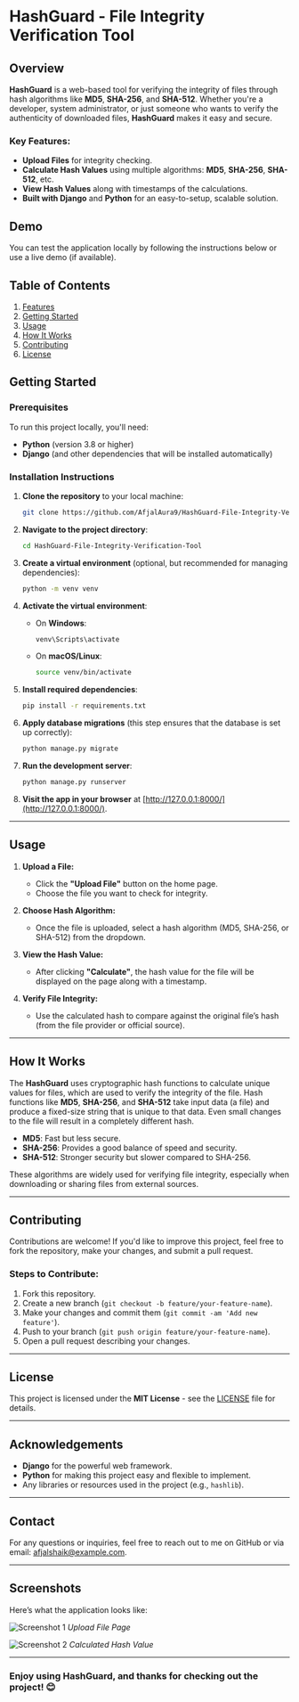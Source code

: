 # HashGuard - File Integrity Verification Tool

## Overview
**HashGuard** is a web-based tool for verifying the integrity of files through hash algorithms like **MD5**, **SHA-256**, and **SHA-512**. Whether you're a developer, system administrator, or just someone who wants to verify the authenticity of downloaded files, **HashGuard** makes it easy and secure.

### Key Features:
- **Upload Files** for integrity checking.
- **Calculate Hash Values** using multiple algorithms: **MD5**, **SHA-256**, **SHA-512**, etc.
- **View Hash Values** along with timestamps of the calculations.
- **Built with Django** and **Python** for an easy-to-setup, scalable solution.

## Demo
You can test the application locally by following the instructions below or use a live demo (if available).

## Table of Contents
1. [Features](#features)
2. [Getting Started](#getting-started)
3. [Usage](#usage)
4. [How It Works](#how-it-works)
5. [Contributing](#contributing)
6. [License](#license)

## Getting Started

### Prerequisites
To run this project locally, you'll need:
- **Python** (version 3.8 or higher)
- **Django** (and other dependencies that will be installed automatically)

### Installation Instructions

1. **Clone the repository** to your local machine:
    ```bash
    git clone https://github.com/AfjalAura9/HashGuard-File-Integrity-Verification-Tool.git
    ```

2. **Navigate to the project directory**:
    ```bash
    cd HashGuard-File-Integrity-Verification-Tool
    ```

3. **Create a virtual environment** (optional, but recommended for managing dependencies):
    ```bash
    python -m venv venv
    ```

4. **Activate the virtual environment**:
    - On **Windows**:
        ```bash
        venv\Scripts\activate
        ```
    - On **macOS/Linux**:
        ```bash
        source venv/bin/activate
        ```

5. **Install required dependencies**:
    ```bash
    pip install -r requirements.txt
    ```

6. **Apply database migrations** (this step ensures that the database is set up correctly):
    ```bash
    python manage.py migrate
    ```

7. **Run the development server**:
    ```bash
    python manage.py runserver
    ```

8. **Visit the app in your browser** at [http://127.0.0.1:8000/](http://127.0.0.1:8000/).

---

## Usage

1. **Upload a File:**
   - Click the **"Upload File"** button on the home page.
   - Choose the file you want to check for integrity.

2. **Choose Hash Algorithm:**
   - Once the file is uploaded, select a hash algorithm (MD5, SHA-256, or SHA-512) from the dropdown.

3. **View the Hash Value:**
   - After clicking **"Calculate"**, the hash value for the file will be displayed on the page along with a timestamp.

4. **Verify File Integrity:**
   - Use the calculated hash to compare against the original file’s hash (from the file provider or official source).

---

## How It Works

The **HashGuard** uses cryptographic hash functions to calculate unique values for files, which are used to verify the integrity of the file. Hash functions like **MD5**, **SHA-256**, and **SHA-512** take input data (a file) and produce a fixed-size string that is unique to that data. Even small changes to the file will result in a completely different hash.

- **MD5**: Fast but less secure.
- **SHA-256**: Provides a good balance of speed and security.
- **SHA-512**: Stronger security but slower compared to SHA-256.

These algorithms are widely used for verifying file integrity, especially when downloading or sharing files from external sources.

---

## Contributing

Contributions are welcome! If you'd like to improve this project, feel free to fork the repository, make your changes, and submit a pull request.

### Steps to Contribute:
1. Fork this repository.
2. Create a new branch (`git checkout -b feature/your-feature-name`).
3. Make your changes and commit them (`git commit -am 'Add new feature'`).
4. Push to your branch (`git push origin feature/your-feature-name`).
5. Open a pull request describing your changes.

---

## License

This project is licensed under the **MIT License** - see the [LICENSE](LICENSE) file for details.

---

## Acknowledgements
- **Django** for the powerful web framework.
- **Python** for making this project easy and flexible to implement.
- Any libraries or resources used in the project (e.g., `hashlib`).

---

## Contact

For any questions or inquiries, feel free to reach out to me on GitHub or via email: [afjalshaik@example.com](mailto:afjalshaiktechy@gmail.com).

---

## Screenshots
Here’s what the application looks like:

![Screenshot 1](assets/screenshot1.png)
*Upload File Page*

![Screenshot 2](assets/screenshot2.png)
*Calculated Hash Value*

---

### Enjoy using HashGuard, and thanks for checking out the project! 😊
